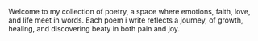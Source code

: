 Welcome to my collection of poetry, a space where emotions, faith, love, and life meet in words.
Each poem i write reflects a journey, of growth, healing, and discovering beaty in both pain and joy.
